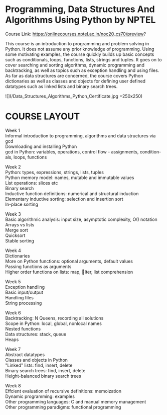# Programming, Data Structures And Algorithms Using Python by NPTEL

Course Link: https://onlinecourses.nptel.ac.in/noc20_cs70/preview?

This course is an introduction to programming and problem solving in Python.  It does not assume any prior knowledge of programming.  Using some motivating examples, the course quickly builds up basic concepts such as conditionals, loops, functions, lists, strings and tuples.  It goes on to cover searching and sorting algorithms, dynamic programming and backtracking, as well as topics such as exception handling and using files.  As far as data structures are concerned, the course covers Python dictionaries as well as classes and objects for defining user defined datatypes such as linked lists and binary search trees.

![](/Data_Structures_Algorithms_Python_Certificate.jpg =250x250)

# COURSE LAYOUT
Week 1\
Informal introduction to programming, algorithms and data structures via gcd\
Downloading and installing Python\
gcd in Python: variables, operations, control flow - assignments, condition-als, loops, functions

Week 2\
Python: types, expressions, strings, lists, tuples\
Python memory model: names, mutable and immutable values\
List operations: slices etc\
Binary search\
Inductive function definitions: numerical and structural induction\
Elementary inductive sorting: selection and insertion sort\
In-place sorting

Week 3\
Basic algorithmic analysis: input size, asymptotic complexity, O() notation\
Arrays vs lists\
Merge sort\
Quicksort\
Stable sorting

Week 4\
Dictionaries\
More on Python functions: optional arguments, default values\
Passing functions as arguments\
Higher order functions on lists: map, lter, list comprehension

Week 5\
Exception handling\
Basic input/output\
Handling files\
String processing

Week 6\
Backtracking: N Queens, recording all solutions\
Scope in Python: local, global, nonlocal names\
Nested functions\
Data structures: stack, queue\
Heaps

Week 7\
Abstract datatypes\
Classes and objects in Python\
"Linked" lists: find, insert, delete\
Binary search trees: find, insert, delete\
Height-balanced binary search trees

Week 8\
Effcient evaluation of recursive definitions: memoization\
Dynamic programming: examples\
Other programming languages: C and manual memory management\
Other programming paradigms: functional programming
